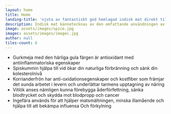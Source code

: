 ```yaml
---
layout: home
title: Home
landing-title: 'njuta av fantastiskt god hemlagad indisk mat direkt till din dörr'
description: Indisk mat kännetecknas av den omfattande användningen av kryddor som är viktiga för att tillhandahålla autentiska, utsökta och unika smaker. Kryddor och aromater är hjärtat i indisk matlagning. Indier har också använt örter och kryddor som medicin.
image: assets/images/spice.jpg
imagec: assets/images/imagec.jpg
author: null
tiles-count: 6
---
```

<ul>
<li>Gurkmeja med den härliga gula färgen är antioxidant med antiinflammatoriska egenskaper</li>

<li>Spiskummin hjälpa till vid ökar din naturliga förbränning och sänk din kolesterolnivå</li>

<li>Korrianderfrön har anti-oxidationsegenskaper och kostfiber som främjar det sunda arbetet i levern och underlättar tarmens upptagning av näring</li>

<li>Vitlök anses nämligen kunna förebygga åderförfettning, sänka blodtrycket och skydda mot blodpropp och cancer</li>

<li>Ingefära används för att hjälper matsmältningen, minska illamående och hjälpa till att bekämpa influensa Och förkylning</li>
</ul>
